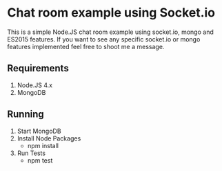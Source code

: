 # Chat room example using Socket.io
This is a simple Node.JS chat room example using socket.io, mongo and ES2015 features. If you want to see any specific socket.io or mongo features implemented feel free to shoot me a message.

## Requirements
1. Node.JS 4.x
2. MongoDB

## Running
1. Start MongoDB
1. Install Node Packages
    * npm install
1. Run Tests
    * npm test
    
